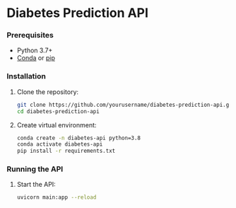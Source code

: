 # Diabetes Prediction API

### Prerequisites

- Python 3.7+
- [Conda](https://docs.conda.io/projects/conda/en/latest/user-guide/install/index.html) or [pip](https://pip.pypa.io/en/stable/)

### Installation

1. Clone the repository:
   ```bash
   git clone https://github.com/yourusername/diabetes-prediction-api.git
   cd diabetes-prediction-api

2. Create virtual environment:
   ```bash
   conda create -n diabetes-api python=3.8
   conda activate diabetes-api
   pip install -r requirements.txt

### Running the API
1. Start the API:
   ```bash
   uvicorn main:app --reload